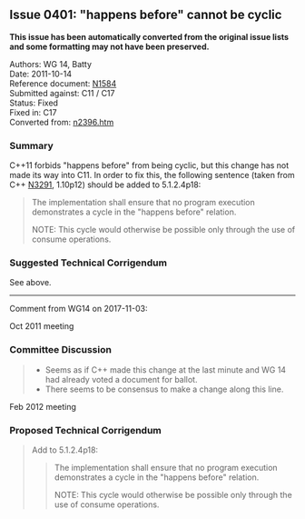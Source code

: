 ## Issue 0401: "happens before" cannot be cyclic

**This issue has been automatically converted from the original issue lists and some formatting may not have been preserved.**

Authors: WG 14, Batty  
Date: 2011-10-14  
Reference document: [N1584](https://www.open-std.org/jtc1/sc22/wg14/www/docs/n1584.pdf)  
Submitted against: C11 / C17  
Status: Fixed  
Fixed in: C17  
Converted from: [n2396.htm](https://www.open-std.org/jtc1/sc22/wg14/www/docs/n2396.htm)

### Summary

C\+\+11 forbids "happens before" from being cyclic, but this change has not made
its way into C11. In order to fix this, the following sentence (taken from C\+\+
[N3291](https://www.open-std.org/jtc1/sc22/wg21/prot/14882fdis/n3291.pdf),
1.10p12) should be added to 5.1.2.4p18:

> The implementation shall ensure that no program execution demonstrates a cycle
> in the "happens before" relation.  
>
> NOTE: This cycle would otherwise be possible only through the use of consume
> operations.

### Suggested Technical Corrigendum

See above.

---

Comment from WG14 on 2017-11-03:

Oct 2011 meeting

### Committee Discussion

> * Seems as if C\+\+ made this change at the last minute and WG 14 had already voted a document for ballot.
> * There seems to be consensus to make a change along this line.

Feb 2012 meeting

### Proposed Technical Corrigendum

> Add to 5.1.2.4p18:
>
> > The implementation shall ensure that no program execution demonstrates a cycle
> > in the "happens before" relation.  
> >
> > NOTE: This cycle would otherwise be possible only through the use of consume
> > operations.
